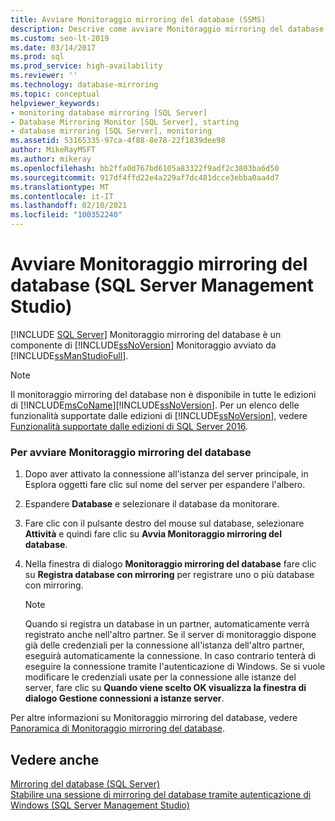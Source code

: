 ```yaml
---
title: Avviare Monitoraggio mirroring del database (SSMS)
description: Descrive come avviare Monitoraggio mirroring del database all'interno dell'interfaccia utente grafica di SQL Server Management Studio (SSMS).
ms.custom: seo-lt-2019
ms.date: 03/14/2017
ms.prod: sql
ms.prod_service: high-availability
ms.reviewer: ''
ms.technology: database-mirroring
ms.topic: conceptual
helpviewer_keywords:
- monitoring database mirroring [SQL Server]
- Database Mirroring Monitor [SQL Server], starting
- database mirroring [SQL Server], monitoring
ms.assetid: 53165335-97ca-4f88-8e78-22f1839dee98
author: MikeRayMSFT
ms.author: mikeray
ms.openlocfilehash: bb2ffa0d767bd6105a83322f9adf2c3803ba6d50
ms.sourcegitcommit: 917df4ffd22e4a229af7dc481dcce3ebba0aa4d7
ms.translationtype: MT
ms.contentlocale: it-IT
ms.lasthandoff: 02/10/2021
ms.locfileid: "100352240"
---
```

# <a name="start-database-mirroring-monitor-sql-server-management-studio"></a>Avviare Monitoraggio mirroring del database (SQL Server Management Studio)
 [!INCLUDE [SQL Server](../../includes/applies-to-version/sqlserver.md)]
  Monitoraggio mirroring del database è un componente di [!INCLUDE[ssNoVersion](../../includes/ssnoversion-md.md)] Monitoraggio avviato da [!INCLUDE[ssManStudioFull](../../includes/ssmanstudiofull-md.md)].  
  
> [!NOTE]
>  Il monitoraggio mirroring del database non è disponibile in tutte le edizioni di [!INCLUDE[msCoName](../../includes/msconame-md.md)][!INCLUDE[ssNoVersion](../../includes/ssnoversion-md.md)]. Per un elenco delle funzionalità supportate dalle edizioni di [!INCLUDE[ssNoVersion](../../includes/ssnoversion-md.md)], vedere [Funzionalità supportate dalle edizioni di SQL Server 2016](~/sql-server/editions-and-supported-features-for-sql-server-2016.md).  
  
### <a name="to-launch-the-database-mirroring-monitor"></a>Per avviare Monitoraggio mirroring del database  
  
1.  Dopo aver attivato la connessione all'istanza del server principale, in Esplora oggetti fare clic sul nome del server per espandere l'albero.  
  
2.  Espandere **Database** e selezionare il database da monitorare.  
  
3.  Fare clic con il pulsante destro del mouse sul database, selezionare **Attività** e quindi fare clic su **Avvia Monitoraggio mirroring del database**.  
  
4.  Nella finestra di dialogo **Monitoraggio mirroring del database** fare clic su **Registra database con mirroring** per registrare uno o più database con mirroring.  
  
    > [!NOTE]  
    >  Quando si registra un database in un partner, automaticamente verrà registrato anche nell'altro partner. Se il server di monitoraggio dispone già delle credenziali per la connessione all'istanza dell'altro partner, eseguirà automaticamente la connessione. In caso contrario tenterà di eseguire la connessione tramite l'autenticazione di Windows. Se si vuole modificare le credenziali usate per la connessione alle istanze del server, fare clic su **Quando viene scelto OK visualizza la finestra di dialogo Gestione connessioni a istanze server**.  
  
 Per altre informazioni su Monitoraggio mirroring del database, vedere [Panoramica di Monitoraggio mirroring del database](../../database-engine/database-mirroring/database-mirroring-monitor-overview.md).  
  
## <a name="see-also"></a>Vedere anche  
 [Mirroring del database &#40;SQL Server&#41;](../../database-engine/database-mirroring/database-mirroring-sql-server.md)   
 [Stabilire una sessione di mirroring del database tramite autenticazione di Windows &#40;SQL Server Management Studio&#41;](../../database-engine/database-mirroring/establish-database-mirroring-session-windows-authentication.md)  
  
  
